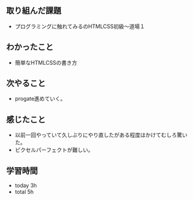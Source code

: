 ## 取り組んだ課題
- プログラミングに触れてみるのHTMLCSS初級〜道場１
## わかったこと
- 簡単なHTMLCSSの書き方
## 次やること
- progate進めていく。
## 感じたこと
- 以前一回やっていて久しぶりにやり直したがある程度はかけてむしろ驚いた。
- ピクセルパーフェクトが難しい。
## 学習時間
- today 3h
- total 5h
